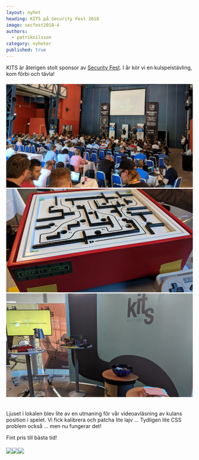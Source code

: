 ```yaml
---
layout: nyhet
heading: KITS på Security Fest 2018
image: secfest2018-4
authors:
  - patriknilsson
category: nyheter
published: true
---
```


KITS är återigen stolt sponsor av [Security Fest](https://securityfest.com). I år kör vi en kulspelstävling, kom förbi och tävla!


###### ![](/images/nyheter/secfest2018-1.png)![](/images/nyheter/secfest2018-4-small@2x.jpg)![](/images/nyheter/secfest2018-3-small@2x.png)

Ljuset i lokalen blev lite av en utmaning för vår videoavläsning av kulans position i spelet. Vi fick kalibrera och patcha lite lajv ... Tydligen lite CSS problem också ... men nu fungerar det!

Fint pris till bästa tid!

###### ![](/images/nyheter/secfest2018-7.png)![](/images/nyheter/secfest2018-6-small@2x.png)![](/images/nyheter/secfest2018-2-small@2x.jpg)